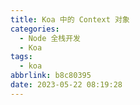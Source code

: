 ```yaml
---
title: Koa 中的 Context 对象
categories:
  - Node 全栈开发
  - Koa
tags:
  - koa
abbrlink: b8c80395
date: 2023-05-22 08:19:28
---
```

